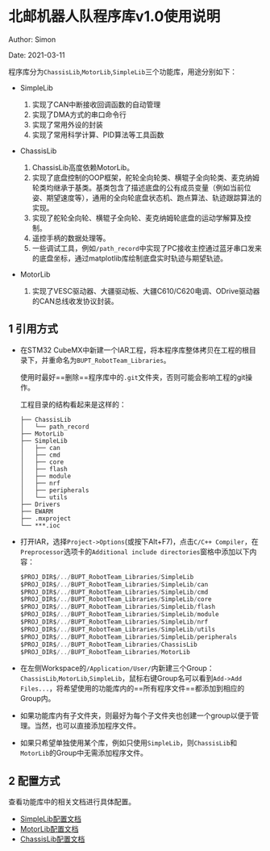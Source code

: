 # 北邮机器人队程序库v1.0使用说明

Author: Simon

Date: 2021-03-11

程序库分为`ChassisLib`,`MotorLib`,`SimpleLib`三个功能库，用途分别如下：

+ SimpleLib

  1. 实现了CAN中断接收回调函数的自动管理
  2. 实现了DMA方式的串口命令行
  3. 实现了常用外设的封装
  4. 实现了常用科学计算、PID算法等工具函数

+ ChassisLib

  1. ChassisLib高度依赖MotorLib。
  2. 实现了底盘控制的OOP框架，舵轮全向轮类、横辊子全向轮类、麦克纳姆轮类均继承于基类。基类包含了描述底盘的公有成员变量（例如当前位姿、期望速度等），通用的全向轮底盘状态机、跑点算法、轨迹跟踪算法的实现。
  3. 实现了舵轮全向轮、横辊子全向轮、麦克纳姆轮底盘的运动学解算及控制。
  4. 遥控手柄的数据处理等。
  5. 一些调试工具，例如`/path_record`中实现了PC接收主控通过蓝牙串口发来的底盘坐标，通过matplotlib库绘制底盘实时轨迹与期望轨迹。

+ MotorLib

  1. 实现了VESC驱动器、大疆驱动板、大疆C610/C620电调、ODrive驱动器的CAN总线收发协议封装。

  

## 1 引用方式

+ 在STM32 CubeMX中新建一个IAR工程，将本程序库整体拷贝在工程的根目录下，并重命名为`BUPT_RobotTeam_Libraries`。

  使用时最好==删除==程序库中的`.git`文件夹，否则可能会影响工程的git操作。

  工程目录的结构看起来是这样的：
  ```
  ├── ChassisLib
  │   └── path_record
  ├── MotorLib
  ├── SimpleLib
  │   ├── can
  │   ├── cmd
  │   ├── core
  │   ├── flash
  │   ├── module
  │   ├── nrf
  │   ├── peripherals
  │   └── utils
  ├── Drivers
  ├── EWARM
  ├── .mxproject
  └── ***.ioc
  ```

+ 打开IAR，选择`Project->Options`(或按下Alt+F7)，点击`C/C++ Compiler`，在`Preprocessor`选项卡的`Additional include directories`窗格中添加以下内容：

  ```c
  $PROJ_DIR$/../BUPT_RobotTeam_Libraries/SimpleLib
  $PROJ_DIR$/../BUPT_RobotTeam_Libraries/SimpleLib/can
  $PROJ_DIR$/../BUPT_RobotTeam_Libraries/SimpleLib/cmd
  $PROJ_DIR$/../BUPT_RobotTeam_Libraries/SimpleLib/core
  $PROJ_DIR$/../BUPT_RobotTeam_Libraries/SimpleLib/flash
  $PROJ_DIR$/../BUPT_RobotTeam_Libraries/SimpleLib/module
  $PROJ_DIR$/../BUPT_RobotTeam_Libraries/SimpleLib/nrf
  $PROJ_DIR$/../BUPT_RobotTeam_Libraries/SimpleLib/utils
  $PROJ_DIR$/../BUPT_RobotTeam_Libraries/SimpleLib/peripherals
  $PROJ_DIR$/../BUPT_RobotTeam_Libraries/ChassisLib
  $PROJ_DIR$/../BUPT_RobotTeam_Libraries/MotorLib
  ```

+ 在左侧Workspace的`/Application/User/`内新建三个Group：`ChassisLib`,`MotorLib`,`SimpleLib`，鼠标右键Group名可以看到`Add->Add Files...`，将希望使用的功能库内的==所有程序文件==都添加到相应的Group内。

+ 如果功能库内有子文件夹，则最好为每个子文件夹也创建一个group以便于管理。当然，也可以直接添加程序文件。

+ 如果只希望单独使用某个库，例如只使用`SimpleLib`，则`ChassisLib`和`MotorLib`的Group中无需添加程序文件。

## 2 配置方式

查看功能库中的相关文档进行具体配置。

+ [SimpleLib配置文档](./SimpleLib/SimpleLib基本配置.md)
+ [MotorLib配置文档](./MotorLib/MotorLib基本配置.md)
+ [ChassisLib配置文档](./ChassisLib/ChassisLib基本配置.md)

